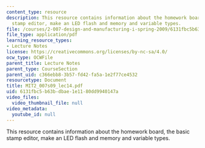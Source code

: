 ```yaml
---
content_type: resource
description: This resource contains information about the homework board, the basic
  stamp editor, make an LED flash and memory and variable types.
file: /courses/2-007-design-and-manufacturing-i-spring-2009/6131fbc5b63bdbae1e1180dd9940147a_MIT2_007s09_lec14.pdf
file_type: application/pdf
learning_resource_types:
- Lecture Notes
license: https://creativecommons.org/licenses/by-nc-sa/4.0/
ocw_type: OCWFile
parent_title: Lecture Notes
parent_type: CourseSection
parent_uid: c366ebb8-3b57-fd42-fa5a-1e2f77ce4532
resourcetype: Document
title: MIT2_007s09_lec14.pdf
uid: 6131fbc5-b63b-dbae-1e11-80dd9940147a
video_files:
  video_thumbnail_file: null
video_metadata:
  youtube_id: null
---
```

This resource contains information about the homework board, the basic stamp editor, make an LED flash and memory and variable types.